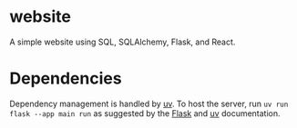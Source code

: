 # website
A simple website using SQL, SQLAlchemy, Flask, and React.

# Dependencies
Dependency management is handled by [uv](https://docs.astral.sh/uv/). To host the server, run `uv run flask --app main run` as suggested by the [Flask](https://flask.palletsprojects.com/en/stable/quickstart/#a-minimal-application) and [uv](https://docs.astral.sh/uv/guides/projects/#running-commands) documentation.
